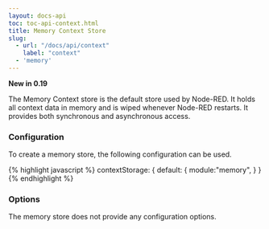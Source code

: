 ```yaml
---
layout: docs-api
toc: toc-api-context.html
title: Memory Context Store
slug:
  - url: "/docs/api/context"
    label: "context"
  - 'memory'
---
```


**New in 0.19**

The Memory Context store is the default store used by Node-RED. It holds all
context data in memory and is wiped whenever Node-RED restarts. It provides both
synchronous and asynchronous access.

### Configuration

To create a memory store, the following configuration can be used.

{% highlight javascript %}
contextStorage: {
   default: {
       module:"memory",
   }
}
{% endhighlight %}

### Options

The memory store does not provide any configuration options.
